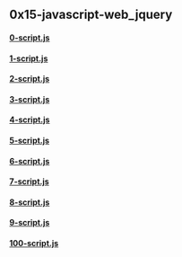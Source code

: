 ## 0x15-javascript-web_jquery
#### [0-script.js](0-script.js)
#### [1-script.js](1-script.js)
#### [2-script.js](2-script.js)
#### [3-script.js](3-script.js)
#### [4-script.js](4-script.js)
#### [5-script.js](5-script.js)
#### [6-script.js](6-script.js)
#### [7-script.js](7-script.js)
#### [8-script.js](8-script.js)
#### [9-script.js](9-script.js)
#### [100-script.js](100-script.js)
